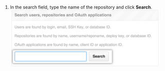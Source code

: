1. In the search field, type the name of the repository and click **Search**.
![Site admin settings search field](/assets/images/enterprise/site-admin-settings/search-for-things.png)
